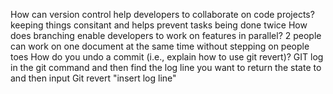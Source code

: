 How can version control help developers to collaborate on code projects?
keeping things consitant and helps prevent tasks being done twice 
How does branching enable developers to work on features in parallel?
2 people can work on one document at the same time without stepping on people toes 
How do you undo a commit (i.e., explain how to use git revert)?
GIT log in the git command and then find the log line you want to return the state to and then input Git revert "insert log line" 
